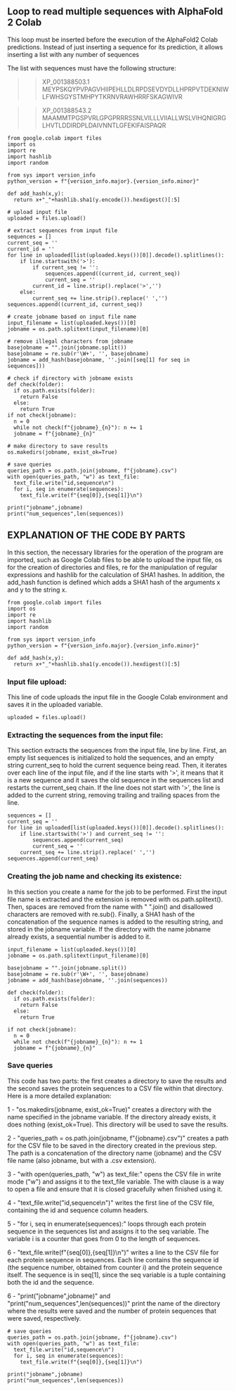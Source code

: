## Loop to read multiple sequences with AlphaFold 2 Colab

This loop must be inserted before the execution of the AlphaFold2 Colab predictions. Instead of just inserting a sequence for its prediction, it allows inserting a list with any number of sequences

The list with sequences must have the following structure:

>>XP_001388503.1
MEYPSKQYPVPAGVHIIPEHLLDLRPDSEVDYDLLHPRPVTDEKNIWLFWHSGYSTMHPYTKRNVRAWHRRFSKAGWIVR

>>XP_001388543.2
MAAMMTPGSPVRLGPGPRRRSSNLVILLLVIIALLWSLVIHQNIGRGLHVTLDDIRDPLDAIVNNTLGFEKIFAISPAQR

```{python}
from google.colab import files
import os
import re
import hashlib
import random

from sys import version_info 
python_version = f"{version_info.major}.{version_info.minor}"

def add_hash(x,y):
  return x+"_"+hashlib.sha1(y.encode()).hexdigest()[:5]

# upload input file
uploaded = files.upload()

# extract sequences from input file
sequences = []
current_seq = ''
current_id = ''
for line in uploaded[list(uploaded.keys())[0]].decode().splitlines():
    if line.startswith('>'):
        if current_seq != '':
            sequences.append((current_id, current_seq))
            current_seq = ''
        current_id = line.strip().replace('>','')
    else:
        current_seq += line.strip().replace(' ','')
sequences.append((current_id, current_seq))

# create jobname based on input file name
input_filename = list(uploaded.keys())[0]
jobname = os.path.splitext(input_filename)[0]

# remove illegal characters from jobname
basejobname = "".join(jobname.split())
basejobname = re.sub(r'\W+', '', basejobname)
jobname = add_hash(basejobname, ''.join([seq[1] for seq in sequences]))

# check if directory with jobname exists
def check(folder):
  if os.path.exists(folder):
    return False
  else:
    return True
if not check(jobname):
  n = 0
  while not check(f"{jobname}_{n}"): n += 1
  jobname = f"{jobname}_{n}"

# make directory to save results
os.makedirs(jobname, exist_ok=True)

# save queries
queries_path = os.path.join(jobname, f"{jobname}.csv")
with open(queries_path, "w") as text_file:
  text_file.write("id,sequence\n")
  for i, seq in enumerate(sequences):
    text_file.write(f"{seq[0]},{seq[1]}\n")

print("jobname",jobname)
print("num_sequences",len(sequences))

```

## EXPLANATION OF THE CODE BY PARTS

In this section, the necessary libraries for the operation of the program are imported, such as Google Colab files to be able to upload the input file, os for the creation of directories and files, re for the manipulation of regular expressions and hashlib for the calculation of SHA1 hashes. In addition, the add_hash function is defined which adds a SHA1 hash of the arguments x and y to the string x.

```{python}
from google.colab import files
import os
import re
import hashlib
import random

from sys import version_info 
python_version = f"{version_info.major}.{version_info.minor}"

def add_hash(x,y):
  return x+"_"+hashlib.sha1(y.encode()).hexdigest()[:5]

```


### Input file upload:
This line of code uploads the input file in the Google Colab environment and saves it in the uploaded variable.
```{python}
uploaded = files.upload()

```

### Extracting the sequences from the input file:
This section extracts the sequences from the input file, line by line. First, an empty list sequences is initialized to hold the sequences, and an empty string current_seq to hold the current sequence being read. Then, it iterates over each line of the input file, and if the line starts with '>', it means that it is a new sequence and it saves the old sequence in the sequences list and restarts the current_seq chain. If the line does not start with '>', the line is added to the current string, removing trailing and trailing spaces from the line.

```{python}
sequences = []
current_seq = ''
for line in uploaded[list(uploaded.keys())[0]].decode().splitlines():
    if line.startswith('>') and current_seq != '':
        sequences.append(current_seq)
        current_seq = ''
    current_seq += line.strip().replace(' ','')
sequences.append(current_seq)

```

### Creating the job name and checking its existence:
In this section you create a name for the job to be performed. First the input file name is extracted and the extension is removed with os.path.splitext(). Then, spaces are removed from the name with " ".join() and disallowed characters are removed with re.sub(). Finally, a SHA1 hash of the concatenation of the sequence names is added to the resulting string, and stored in the jobname variable. If the directory with the name jobname already exists, a sequential number is added to it.

```{python}
input_filename = list(uploaded.keys())[0]
jobname = os.path.splitext(input_filename)[0]

basejobname = "".join(jobname.split())
basejobname = re.sub(r'\W+', '', basejobname)
jobname = add_hash(basejobname, ''.join(sequences))

def check(folder):
  if os.path.exists(folder):
    return False
  else:
    return True

if not check(jobname):
  n = 0
  while not check(f"{jobname}_{n}"): n += 1
  jobname = f"{jobname}_{n}"

```

### Save queries
This code has two parts: the first creates a directory to save the results and the second saves the protein sequences to a CSV file within that directory. Here is a more detailed explanation:

1 - "os.makedirs(jobname, exist_ok=True)" creates a directory with the name specified in the jobname variable. If the directory already exists, it does nothing (exist_ok=True). This directory will be used to save the results.

2 - "queries_path = os.path.join(jobname, f"{jobname}.csv")" creates a path for the CSV file to be saved in the directory created in the previous step. The path is a concatenation of the directory name (jobname) and the CSV file name (also jobname, but with a .csv extension).

3 - "with open(queries_path, "w") as text_file:" opens the CSV file in write mode ("w") and assigns it to the text_file variable. The with clause is a way to open a file and ensure that it is closed gracefully when finished using it.

4 - "text_file.write("id,sequence\n")" writes the first line of the CSV file, containing the id and sequence column headers.

5 - "for i, seq in enumerate(sequences):" loops through each protein sequence in the sequences list and assigns it to the seq variable. The variable i is a counter that goes from 0 to the length of sequences.

6 - "text_file.write(f"{seq[0]},{seq[1]}\n")" writes a line to the CSV file for each protein sequence in sequences. Each line contains the sequence id (the sequence number, obtained from counter i) and the protein sequence itself. The sequence is in seq[1], since the seq variable is a tuple containing both the id and the sequence.

6 - "print("jobname",jobname)" and "print("num_sequences",len(sequences))" print the name of the directory where the results were saved and the number of protein sequences that were saved, respectively.
```{python}
# save queries
queries_path = os.path.join(jobname, f"{jobname}.csv")
with open(queries_path, "w") as text_file:
  text_file.write("id,sequence\n")
  for i, seq in enumerate(sequences):
    text_file.write(f"{seq[0]},{seq[1]}\n")

print("jobname",jobname)
print("num_sequences",len(sequences))
```

